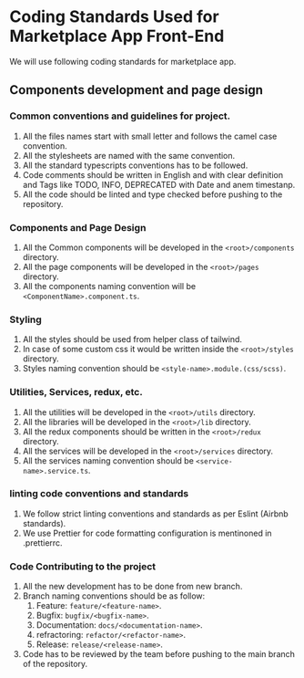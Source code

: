 # Coding Standards Used for Marketplace App Front-End

We will use following coding standards for marketplace app.

## Components development and page design

### Common conventions and guidelines for project.

1. All the files names start with small letter and follows the camel case convention.
2. All the stylesheets are named with the same convention.
3. All the standard typescripts conventions has to be followed.
4. Code comments should be written in English and with clear definition and Tags like TODO, INFO, DEPRECATED with Date and anem timestanp.
5. All the code should be linted and type checked before pushing to the repository.

### Components and Page Design

1. All the Common components will be developed in the `<root>/components` directory.
2. All the page components will be developed in the `<root>/pages` directory.
3. All the components naming convention will be `<ComponentName>.component.ts`.

### Styling

1. All the styles should be used from helper class of tailwind.
2. In case of some custom css it would be written inside the `<root>/styles` directory.
3. Styles naming convention should be `<style-name>.module.(css/scss)`.

### Utilities, Services, redux, etc.

1. All the utilities will be developed in the `<root>/utils` directory.
2. All the libraries will be developed in the `<root>/lib` directory.
3. All the redux components should be written in the `<root>/redux` directory.
4. All the services will be developed in the `<root>/services` directory.
5. All the services naming convention should be `<service-name>.service.ts`.

### linting code conventions and standards

1. We follow strict linting conventions and standards as per Eslint (Airbnb standards).
2. We use Prettier for code formatting configuration is mentinoned in .prettierrc.

### Code Contributing to the project

1. All the new development has to be done from new branch.
2. Branch naming conventions should be as follow:
   1. Feature: `feature/<feature-name>`.
   2. Bugfix: `bugfix/<bugfix-name>`.
   3. Documentation: `docs/<documentation-name>`.
   4. refractoring: `refactor/<refactor-name>`.
   5. Release: `release/<release-name>`.
3. Code has to be reviewed by the team before pushing to the main branch of the repository.
